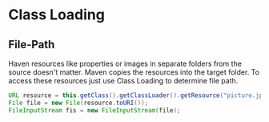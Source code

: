 # Class Loading


## File-Path

Haven resources like properties or images in separate folders from the source doesn't matter. 
Maven copies the resources into the target folder. To access these resources just use Class Loading to determine file path.

```java
URL resource = this.getClass().getClassLoader().getResource("picture.jpg");
File file = new File(resource.toURI());
FileInputStream fis = new FileInputStream(file);
```